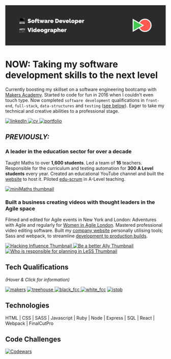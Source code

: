 <img src="https://raw.githubusercontent.com/josephclander/josephclander/main/bgGithubProfile.png" alt="dark background, Software Developer, Videographer, Small logo of Green play button and red record button" />

# **NOW:** Taking my software development skills to the next level
Currently boosting my skillset on a software engineering bootcamp with [Makers Academy](https://makers.tech/). Started to code for fun in 2016 when I couldn't even touch type. Now completed `software development` qualifications in `front-end`, `full-stack`, `data-structures` and `testing` ([see below](#tech-qualifications)). Eager to take my technical and creative abilities to a professional stage.

[<img width="70" alt="linkedIn" src="https://user-images.githubusercontent.com/19231569/193342038-a346e017-b434-44d4-94ab-b7db0f245051.png">
](https://www.linkedin.com/in/josephclander/ "LinkedIn Profile")
[<img width="70" alt="cv" src="https://user-images.githubusercontent.com/19231569/193342086-9ca4edab-1074-4f17-b5f4-123ce409837d.png">
](https://github.com/josephclander/CV "CV on Github")
[<img width="70" alt="portfolio" src="https://user-images.githubusercontent.com/19231569/193342120-1deb9fd3-b04e-43d4-8e53-f6f1fea24d9a.png">
](https://josephclander.com/ "Portfolio Website")

## **_PREVIOUSLY:_**
### A leader in the education sector for over a decade
Taught Maths to over **1,600 students**. Led a team of **16** teachers. Responsible for the curriculum and testing automation for **300 A Level students** every year. Created an educational YouTube channel and built the [website](https://josephclander.github.io/miniMaths/) to host it. Piloted [edu-scrum](https://eduscrum.org/how-eduscrum-works/) in A-Level teaching.

[<img width="200" alt="miniMaths thumbnail" src="https://user-images.githubusercontent.com/19231569/193401432-6801e24a-94b2-4f86-ad9d-eab3f964ce2f.png" />
](https://josephclander.github.io/miniMaths/ "The first website I built from scratch")

### Built a business creating videos with thought leaders in the Agile space
Filmed and edited for Agile events in New York and London: Adventures with Agile and regularly for [Women in Agile London](https://www.youtube.com/c/WomeninAgileLondon). Mastered professional video editing software. Built my [company website](https://tidyjoevideo.com/) personally utilising tools; Sass and webpack, to streamline [development to production builds](https://github.com/josephclander/tidy-joe-video).

[<img width="200" alt="Hacking Influence Thumbnail" src="https://user-images.githubusercontent.com/19231569/193400452-10231d29-2772-48bd-8c77-5e05419df79f.png" />
](https://www.youtube.com/watch?v=NCiHeVokylI "Hacking Influence")
[<img width="200" alt="Be a better Ally Thumbnail" src="https://user-images.githubusercontent.com/19231569/193400340-92dc43df-48d9-4fa8-b9d1-b6c7ff617c6c.png" />](https://youtu.be/Tl6vCoWWIvI "How to be a better Ally")
[<img width="200" alt="Who is responsible for planning in LeSS Thumbnail" src="https://user-images.githubusercontent.com/19231569/193400375-0a350ad2-486f-4528-ae79-91684807a3fd.png" />](https://www.youtube.com/watch?v=cIuL_9E-x24 "Who is responsible for planning in LeSS?")

## Tech Qualifications
_(Hover & Click for information)_

[<img width="150" alt="makers" src="https://user-images.githubusercontent.com/19231569/193341440-40eee919-f7bc-46b6-9051-a92a74905518.png">](https://makers.tech/ "Makers Academy: Software Engineering Bootcamp [in-training]")
[<img width="150" alt="treehouse" src="https://user-images.githubusercontent.com/19231569/193341667-0b132dc4-fe66-400b-916e-e725d25ad021.png">
](https://www.credential.net/528a10d8-f891-4e80-9aaf-7920d555564d#gs.di78pv "Treehouse: JS Fullstack Tech Degree")
[<img width="150" alt="black_fcc" src="https://user-images.githubusercontent.com/19231569/193341820-37ca1e3e-84ad-42ef-abaf-09000b54c80f.png">
](https://www.freecodecamp.org/certification/josephclander/javascript-algorithms-and-data-structures "FCC: JS Algorithms & Data Structures")
[<img width="150" alt="white_fcc" src="https://user-images.githubusercontent.com/19231569/193341862-067f8fe6-f1a8-441f-bd91-daa24fdf26b4.png">](https://www.freecodecamp.org/certification/josephclander/responsive-web-design "FCC: Front-End Web Development")
[<img width="150" alt="istqb" src="https://user-images.githubusercontent.com/19231569/193341985-2682dadd-9431-4c7f-a817-20473ef7b370.png">
](http://scr.istqb.org/?name=joseph+lander&number=&orderBy=relevancy&orderDirection=&dateStart=2021-08-02&dateEnd=2021-08-03&expiryStart=&expiryEnd=&certificationBody=&examProvider=1&certificationLevel=1&country=235&resultsPerPage=10 "ISTQB: Certified Tester Foundation Level 2018")

## Technologies

HTML | CSS | SASS | Javascript | Ruby | Node | Express | SQL | React | Webpack | FinalCutPro

## Code Challenges
[![Codewars](https://github.r2v.ch/codewars?user=josephclander&stroke=%232B2B2b&theme=light&top_languages=true)](https://www.codewars.com/users/josephclander "Codewars Profile")



